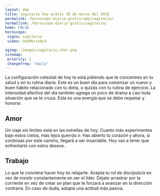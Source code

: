 ```yaml
---
layout: amp
title: sagitario hoy gratis 10 de marzo del 2018 
permalink: /horoscopo-diario-gratis/amp/sagitario/
normallink: /horoscopo-diario-gratis/sagitario/
home: FALSE
horoscopo:
 signo: sagitario
 video: UduMkrzxbL4

ogimg: /images/sagitario_char.png
sitemap:
 priority: 1
 changefreq: 'daily'
---
```



La configuración celestial de hoy te está pidiendo que te concentres en tu salud y en tu rutina diaria. Este es un buen día para comenzar un nuevo y buen hábito relacionado con tu dieta, o quizás con tu rutina de ejercicio. La intensidad afectiva del día también agrega un poco de drama a casi toda situación que se te cruza. Esta es una energía que se debe respetar y honorar.

## Amor

Un viaje sin límites está en las estrellas de hoy. Cuanto más experimentes bajo estos cielos, más lejos querrás ir. Has abierto tu corazón y ahora, si continúas por este camino, llegará a ser insaciable. Hoy vas a tener que enfrentarte con estos deseos.

## Trabajo

Lo que te conviene hacer hoy es relajarte. Acepta tu rol de discípulo/a en vez de insistir constantemente en ser el líder. Déjate arrastrar por la corriente en vez de crear un plan que te forzará a avanzar en la dirección contraria. En caso de duda, adopta una actitud más pasiva.